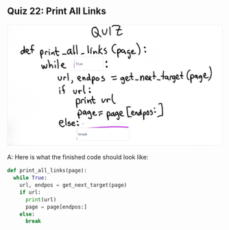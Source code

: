 ## Quiz 22: Print All Links

![alt text](./media/quiz-22-print-all-links.JPG "print all links")

A: Here is what the finished code should look like:
```python
def print_all_links(page):
  while True:
    url, endpos = get_next_target(page)
    if url:
      print(url)
      page = page[endpos:]
    else: 
      break
```
